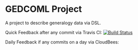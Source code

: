 GEDCOML Project
================

A project to describe generalogy data via DSL.

Quick Feedback after any commit via Travis CI:
[![Build Status](https://secure.travis-ci.org/FunThomas424242/gedcoml.png)](http://travis-ci.org/FunThomas424242/gedcoml)

Daily Feedback if any commits on a day via CloudBees:
